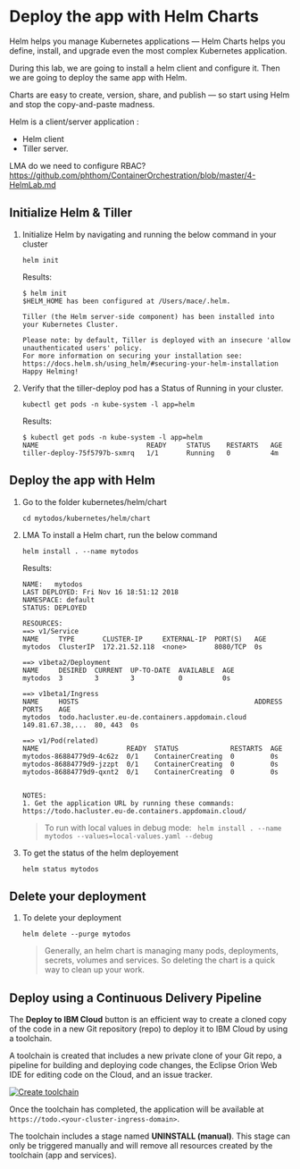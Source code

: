 # Deploy the app with Helm Charts

Helm helps you manage Kubernetes applications — Helm Charts helps you define, install, and upgrade even the most complex Kubernetes application.

During this lab, we are going to install a helm client and configure it. Then we are going to deploy the same app with Helm.

Charts are easy to create, version, share, and publish — so start using Helm and stop the copy-and-paste madness.

Helm is a client/server application :
* Helm client
* Tiller server.

LMA do we need to configure RBAC?
https://github.com/phthom/ContainerOrchestration/blob/master/4-HelmLab.md


## Initialize Helm & Tiller

1. Initialize Helm by navigating and running the below command in your cluster

    `helm init`

    Results:
    ```
    $ helm init
    $HELM_HOME has been configured at /Users/mace/.helm.

    Tiller (the Helm server-side component) has been installed into your Kubernetes Cluster.

    Please note: by default, Tiller is deployed with an insecure 'allow unauthenticated users' policy.
    For more information on securing your installation see: https://docs.helm.sh/using_helm/#securing-your-helm-installation
    Happy Helming!
    ```

1. Verify that the tiller-deploy pod has a Status of Running in your cluster.

    `kubectl get pods -n kube-system -l app=helm`

    Results:
    ```
    $ kubectl get pods -n kube-system -l app=helm
    NAME                           READY     STATUS    RESTARTS   AGE
    tiller-deploy-75f5797b-sxmrq   1/1       Running   0          4m
    ```

## Deploy the app with Helm

1. Go to the folder kubernetes/helm/chart
    ```
    cd mytodos/kubernetes/helm/chart
    ```

1. LMA To install a Helm chart, run the below command
    ```
    helm install . --name mytodos
    ```

    Results:
    ```
    NAME:   mytodos
    LAST DEPLOYED: Fri Nov 16 18:51:12 2018
    NAMESPACE: default
    STATUS: DEPLOYED

    RESOURCES:
    ==> v1/Service
    NAME     TYPE       CLUSTER-IP     EXTERNAL-IP  PORT(S)   AGE
    mytodos  ClusterIP  172.21.52.118  <none>       8080/TCP  0s

    ==> v1beta2/Deployment
    NAME     DESIRED  CURRENT  UP-TO-DATE  AVAILABLE  AGE
    mytodos  3        3        3           0          0s

    ==> v1beta1/Ingress
    NAME     HOSTS                                            ADDRESS           PORTS    AGE
    mytodos  todo.hacluster.eu-de.containers.appdomain.cloud  149.81.67.38,...  80, 443  0s

    ==> v1/Pod(related)
    NAME                      READY  STATUS             RESTARTS  AGE
    mytodos-86884779d9-4c62z  0/1    ContainerCreating  0         0s
    mytodos-86884779d9-jzzpt  0/1    ContainerCreating  0         0s
    mytodos-86884779d9-qxnt2  0/1    ContainerCreating  0         0s


    NOTES:
    1. Get the application URL by running these commands:
    https://todo.hacluster.eu-de.containers.appdomain.cloud/
    ```

    > To run with local values in debug mode: ```
    helm install . --name mytodos --values=local-values.yaml --debug```

1. To get the status of the helm deployement
    ```
    helm status mytodos
    ```

## Delete your deployment

1. To delete your deployment
    ```
    helm delete --purge mytodos
    ```

    > Generally, an helm chart is managing many pods, deployments, secrets, volumes and services. So deleting the chart is a quick way to clean up your work.


## Deploy using a Continuous Delivery Pipeline

The **Deploy to IBM Cloud** button is an efficient way to create a cloned copy of the code in a new Git repository (repo) to deploy it to IBM Cloud by using a toolchain.

A toolchain is created that includes a new private clone of your Git repo, a pipeline for building and deploying code changes, the Eclipse Orion Web IDE for editing code on the Cloud, and an issue tracker.

[![Create toolchain](https://cloud.ibm.com/devops/setup/deploy/button_x2.png)](https://cloud.ibm.com/devops/setup/deploy?repository=https://github.com/lionelmace/mytodo&branch=master)

Once the toolchain has completed, the application will be available at `https://todo.<your-cluster-ingress-domain>`.

The toolchain includes a stage named **UNINSTALL (manual)**. This stage can only be triggered manually and will remove all resources created by the toolchain (app and services).
